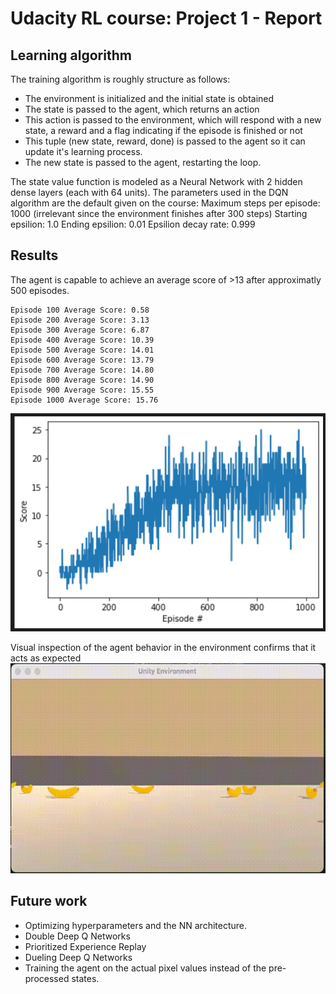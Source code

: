 # Udacity RL course: Project 1 - Report

## Learning algorithm
The training algorithm is roughly structure as follows:
- The environment is initialized and the initial state is obtained
- The state is passed to the agent, which returns an action
- This action is passed to the environment, which will respond with a new state, a reward and a flag indicating if the episode is finished or not
- This tuple (new state, reward, done) is passed to the agent so it can update it's learning process.
- The new state is passed to the agent, restarting the loop.

The state value function is modeled as a Neural Network with 2 hidden dense layers (each with 64 units). The parameters used in the DQN algorithm are the default given on the course:
Maximum steps per episode: 1000 (irrelevant since the environment finishes after 300 steps)
Starting epsilion: 1.0
Ending epsilion: 0.01
Epsilion decay rate: 0.999

## Results
The agent is capable to achieve an average score of >13 after approximatly 500 episodes.

```
Episode 100	Average Score: 0.58
Episode 200	Average Score: 3.13
Episode 300	Average Score: 6.87
Episode 400	Average Score: 10.39
Episode 500	Average Score: 14.01
Episode 600	Average Score: 13.79
Episode 700	Average Score: 14.80
Episode 800	Average Score: 14.90
Episode 900	Average Score: 15.55
Episode 1000 Average Score: 15.76
```

![banana](images/training_score.png)

Visual inspection of the agent behavior in the environment confirms that it acts as expected
![banana](images/monkey_agent.gif)

## Future work
- Optimizing hyperparameters and the NN architecture.
- Double Deep Q Networks
- Prioritized Experience Replay
- Dueling Deep Q Networks
- Training the agent on the actual pixel values instead of the pre-processed states.
